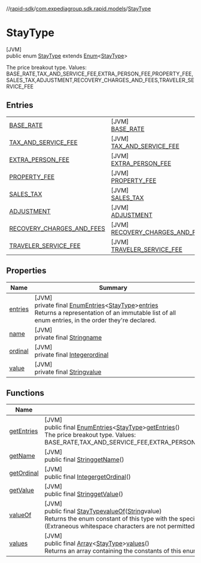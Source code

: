 //[rapid-sdk](../../../index.md)/[com.expediagroup.sdk.rapid.models](../index.md)/[StayType](index.md)

# StayType

[JVM]\
public enum [StayType](index.md) extends [Enum](https://docs.oracle.com/javase/8/docs/api/java/lang/Enum.html)&lt;[StayType](index.md)&gt;

The price breakout type. Values: BASE_RATE,TAX_AND_SERVICE_FEE,EXTRA_PERSON_FEE,PROPERTY_FEE,SALES_TAX,ADJUSTMENT,RECOVERY_CHARGES_AND_FEES,TRAVELER_SERVICE_FEE

## Entries

| | |
|---|---|
| [BASE_RATE](-b-a-s-e_-r-a-t-e/index.md) | [JVM]<br>[BASE_RATE](-b-a-s-e_-r-a-t-e/index.md) |
| [TAX_AND_SERVICE_FEE](-t-a-x_-a-n-d_-s-e-r-v-i-c-e_-f-e-e/index.md) | [JVM]<br>[TAX_AND_SERVICE_FEE](-t-a-x_-a-n-d_-s-e-r-v-i-c-e_-f-e-e/index.md) |
| [EXTRA_PERSON_FEE](-e-x-t-r-a_-p-e-r-s-o-n_-f-e-e/index.md) | [JVM]<br>[EXTRA_PERSON_FEE](-e-x-t-r-a_-p-e-r-s-o-n_-f-e-e/index.md) |
| [PROPERTY_FEE](-p-r-o-p-e-r-t-y_-f-e-e/index.md) | [JVM]<br>[PROPERTY_FEE](-p-r-o-p-e-r-t-y_-f-e-e/index.md) |
| [SALES_TAX](-s-a-l-e-s_-t-a-x/index.md) | [JVM]<br>[SALES_TAX](-s-a-l-e-s_-t-a-x/index.md) |
| [ADJUSTMENT](-a-d-j-u-s-t-m-e-n-t/index.md) | [JVM]<br>[ADJUSTMENT](-a-d-j-u-s-t-m-e-n-t/index.md) |
| [RECOVERY_CHARGES_AND_FEES](-r-e-c-o-v-e-r-y_-c-h-a-r-g-e-s_-a-n-d_-f-e-e-s/index.md) | [JVM]<br>[RECOVERY_CHARGES_AND_FEES](-r-e-c-o-v-e-r-y_-c-h-a-r-g-e-s_-a-n-d_-f-e-e-s/index.md) |
| [TRAVELER_SERVICE_FEE](-t-r-a-v-e-l-e-r_-s-e-r-v-i-c-e_-f-e-e/index.md) | [JVM]<br>[TRAVELER_SERVICE_FEE](-t-r-a-v-e-l-e-r_-s-e-r-v-i-c-e_-f-e-e/index.md) |

## Properties

| Name | Summary |
|---|---|
| [entries](index.md#209828576%2FProperties%2F700308213) | [JVM]<br>private final [EnumEntries](https://kotlinlang.org/api/latest/jvm/stdlib/kotlin.enums/-enum-entries/index.html)&lt;[StayType](index.md)&gt;[entries](index.md#209828576%2FProperties%2F700308213)<br>Returns a representation of an immutable list of all enum entries, in the order they're declared. |
| [name](../-unavailable-reason/-code/-n-o_-i-n-v-e-n-t-o-r-y_-a-v-a-i-l-a-b-l-e/index.md#-372974862%2FProperties%2F700308213) | [JVM]<br>private final [String](https://docs.oracle.com/javase/8/docs/api/java/lang/String.html)[name](../-unavailable-reason/-code/-n-o_-i-n-v-e-n-t-o-r-y_-a-v-a-i-l-a-b-l-e/index.md#-372974862%2FProperties%2F700308213) |
| [ordinal](../-unavailable-reason/-code/-n-o_-i-n-v-e-n-t-o-r-y_-a-v-a-i-l-a-b-l-e/index.md#-739389684%2FProperties%2F700308213) | [JVM]<br>private final [Integer](https://docs.oracle.com/javase/8/docs/api/java/lang/Integer.html)[ordinal](../-unavailable-reason/-code/-n-o_-i-n-v-e-n-t-o-r-y_-a-v-a-i-l-a-b-l-e/index.md#-739389684%2FProperties%2F700308213) |
| [value](-t-r-a-v-e-l-e-r_-s-e-r-v-i-c-e_-f-e-e/index.md#-1308619297%2FProperties%2F700308213) | [JVM]<br>private final [String](https://docs.oracle.com/javase/8/docs/api/java/lang/String.html)[value](-t-r-a-v-e-l-e-r_-s-e-r-v-i-c-e_-f-e-e/index.md#-1308619297%2FProperties%2F700308213) |

## Functions

| Name | Summary |
|---|---|
| [getEntries](get-entries.md) | [JVM]<br>public final [EnumEntries](https://kotlinlang.org/api/latest/jvm/stdlib/kotlin.enums/-enum-entries/index.html)&lt;[StayType](index.md)&gt;[getEntries](get-entries.md)()<br>The price breakout type. Values: BASE_RATE,TAX_AND_SERVICE_FEE,EXTRA_PERSON_FEE,PROPERTY_FEE,SALES_TAX,ADJUSTMENT,RECOVERY_CHARGES_AND_FEES,TRAVELER_SERVICE_FEE |
| [getName](index.md#-1203298934%2FFunctions%2F700308213) | [JVM]<br>public final [String](https://docs.oracle.com/javase/8/docs/api/java/lang/String.html)[getName](index.md#-1203298934%2FFunctions%2F700308213)() |
| [getOrdinal](index.md#2087806324%2FFunctions%2F700308213) | [JVM]<br>public final [Integer](https://docs.oracle.com/javase/8/docs/api/java/lang/Integer.html)[getOrdinal](index.md#2087806324%2FFunctions%2F700308213)() |
| [getValue](get-value.md) | [JVM]<br>public final [String](https://docs.oracle.com/javase/8/docs/api/java/lang/String.html)[getValue](get-value.md)() |
| [valueOf](value-of.md) | [JVM]<br>public final [StayType](index.md)[valueOf](value-of.md)([String](https://docs.oracle.com/javase/8/docs/api/java/lang/String.html)value)<br>Returns the enum constant of this type with the specified name. The string must match exactly an identifier used to declare an enum constant in this type. (Extraneous whitespace characters are not permitted.) |
| [values](values.md) | [JVM]<br>public final [Array](https://kotlinlang.org/api/latest/jvm/stdlib/kotlin/-array/index.html)&lt;[StayType](index.md)&gt;[values](values.md)()<br>Returns an array containing the constants of this enum type, in the order they're declared. |
